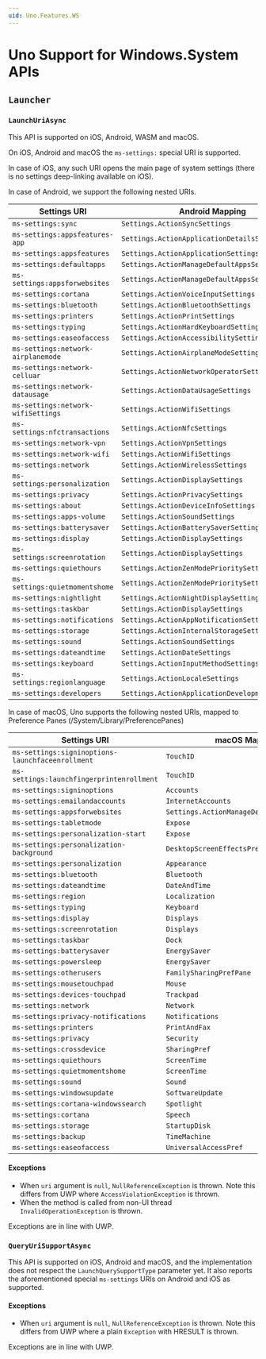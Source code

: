 ```yaml
---
uid: Uno.Features.WS
---
```


# Uno Support for Windows.System APIs

## `Launcher`

### `LaunchUriAsync` 

This API is supported on iOS, Android, WASM and macOS.

On iOS, Android and macOS the `ms-settings:` special URI is supported. 

In case of iOS, any such URI opens the main page of system settings (there is no settings deep-linking available on iOS).

In case of Android, we support the following nested URIs.

| Settings URI | Android Mapping |
|--------------|----------|
| `ms-settings:sync` | `Settings.ActionSyncSettings` |
| `ms-settings:appsfeatures-app` | `Settings.ActionApplicationDetailsSettings` |
| `ms-settings:appsfeatures` | `Settings.ActionApplicationSettings` |
| `ms-settings:defaultapps` | `Settings.ActionManageDefaultAppsSettings` |
| `ms-settings:appsforwebsites` | `Settings.ActionManageDefaultAppsSettings` |
| `ms-settings:cortana` | `Settings.ActionVoiceInputSettings` |
| `ms-settings:bluetooth` | `Settings.ActionBluetoothSettings` |
| `ms-settings:printers` | `Settings.ActionPrintSettings` |
| `ms-settings:typing` | `Settings.ActionHardKeyboardSettings` |
| `ms-settings:easeofaccess` | `Settings.ActionAccessibilitySettings` |
| `ms-settings:network-airplanemode` | `Settings.ActionAirplaneModeSettings` |
| `ms-settings:network-celluar` | `Settings.ActionNetworkOperatorSettings` |
| `ms-settings:network-datausage` | `Settings.ActionDataUsageSettings` |
| `ms-settings:network-wifiSettings` | `Settings.ActionWifiSettings` |
| `ms-settings:nfctransactions` | `Settings.ActionNfcSettings` |
| `ms-settings:network-vpn` | `Settings.ActionVpnSettings` |
| `ms-settings:network-wifi` | `Settings.ActionWifiSettings` |
| `ms-settings:network` | `Settings.ActionWirelessSettings` |
| `ms-settings:personalization` | `Settings.ActionDisplaySettings` |
| `ms-settings:privacy` | `Settings.ActionPrivacySettings` |
| `ms-settings:about` | `Settings.ActionDeviceInfoSettings` |
| `ms-settings:apps-volume` | `Settings.ActionSoundSettings` |
| `ms-settings:batterysaver` | `Settings.ActionBatterySaverSettings` |
| `ms-settings:display` | `Settings.ActionDisplaySettings` |
| `ms-settings:screenrotation` | `Settings.ActionDisplaySettings` |
| `ms-settings:quiethours` | `Settings.ActionZenModePrioritySettings` |
| `ms-settings:quietmomentshome` | `Settings.ActionZenModePrioritySettings` |
| `ms-settings:nightlight` | `Settings.ActionNightDisplaySettings` |
| `ms-settings:taskbar` | `Settings.ActionDisplaySettings` |
| `ms-settings:notifications` | `Settings.ActionAppNotificationSettings` |
| `ms-settings:storage` | `Settings.ActionInternalStorageSettings` |
| `ms-settings:sound` | `Settings.ActionSoundSettings` |
| `ms-settings:dateandtime` | `Settings.ActionDateSettings` |
| `ms-settings:keyboard` | `Settings.ActionInputMethodSettings` |
| `ms-settings:regionlanguage` | `Settings.ActionLocaleSettings` |
| `ms-settings:developers` | `Settings.ActionApplicationDevelopmentSettings` |


In case of macOS, Uno supports the following nested URIs, mapped to Preference Panes (/System/Library/PreferencePanes)

| Settings URI | macOS Mapping |
|--------------|----------|
| `ms-settings:signinoptions-launchfaceenrollment` | `TouchID` |
| `ms-settings:launchfingerprintenrollment` | `TouchID` |
| `ms-settings:signinoptions ` | `Accounts` |
| `ms-settings:emailandaccounts` | `InternetAccounts` |
| `ms-settings:appsforwebsites` | `Settings.ActionManageDefaultAppsSettings` |
| `ms-settings:tabletmode` | `Expose` |
| `ms-settings:personalization-start` | `Expose` |
| `ms-settings:personalization-background` | `DesktopScreenEffectsPref` |
| `ms-settings:personalization` | `Appearance` |
| `ms-settings:bluetooth` | `Bluetooth` |
| `ms-settings:dateandtime` | `DateAndTime` |
| `ms-settings:region` | `Localization` |
| `ms-settings:typing` | `Keyboard` |
| `ms-settings:display` | `Displays` |
| `ms-settings:screenrotation` | `Displays` |
| `ms-settings:taskbar` | `Dock` |
| `ms-settings:batterysaver` | `EnergySaver` |
| `ms-settings:powersleep` | `EnergySaver` |
| `ms-settings:otherusers` | `FamilySharingPrefPane` |
| `ms-settings:mousetouchpad` | `Mouse` |
| `ms-settings:devices-touchpad` | `Trackpad` |
| `ms-settings:network` | `Network` |
| `ms-settings:privacy-notifications` | `Notifications` |
| `ms-settings:printers` | `PrintAndFax` |
| `ms-settings:privacy` | `Security` |
| `ms-settings:crossdevice` | `SharingPref` |
| `ms-settings:quiethours` | `ScreenTime` |
| `ms-settings:quietmomentshome` | `ScreenTime` |
| `ms-settings:sound` | `Sound` |
| `ms-settings:windowsupdate` | `SoftwareUpdate` |
| `ms-settings:cortana-windowssearch` | `Spotlight` |
| `ms-settings:cortana` | `Speech` |
| `ms-settings:storage` | `StartupDisk` |
| `ms-settings:backup` | `TimeMachine` |
| `ms-settings:easeofaccess` | `UniversalAccessPref` |

#### Exceptions

- When `uri` argument is `null`, `NullReferenceException` is thrown. Note this differs from UWP where `AccessViolationException` is thrown.
- When the method is called from non-UI thread `InvalidOperationException` is thrown.

Exceptions are in line with UWP.

### `QueryUriSupportAsync` 

This API is supported on iOS, Android and macOS, and the implementation does not respect the `LaunchQuerySupportType` parameter yet. It also reports the aforementioned special `ms-settings` URIs on Android and iOS as supported.

#### Exceptions

- When `uri` argument is `null`, `NullReferenceException` is thrown. Note this differs from UWP where a plain `Exception` with HRESULT is thrown.

Exceptions are in line with UWP.
